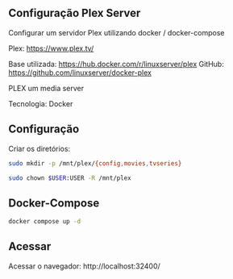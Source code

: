 ## Configuração Plex Server

Configurar um servidor Plex utilizando docker / docker-compose

Plex: https://www.plex.tv/


Base utilizada: https://hub.docker.com/r/linuxserver/plex
GitHub: https://github.com/linuxserver/docker-plex

PLEX um media server


Tecnologia: Docker

## Configuração

Criar os diretórios:

```bash
sudo mkdir -p /mnt/plex/{config,movies,tvseries}

sudo chown $USER:USER -R /mnt/plex
```

## Docker-Compose

```bash
docker compose up -d
```

## Acessar
Acessar o navegador: http://localhost:32400/
